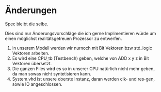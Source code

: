 # Änderungen
Spec bleibt die selbe.

Dies sind nur Änderungsvorschläge die ich gerne Implimentieren würde um einen möglichst realitätsgetreuen Prozessor zu entwerfen.

1. In unserem Modell werden wir nurnoch mit Bit Vektoren bzw std_logic Vektoren arbeiten.
2. Es wird eine CPU_tb (Testbench) geben, welche von ADD x y z in Bit Vektoren übersetzt.
3. Die ganzen Files wird es so in unserer CPU natürlich nicht mehr geben, da man sowas nicht syntetisieren kann.
4. System.vhd ist unsere oberste Instanz, daran werden clk- und res-gen, sowie IO angeschlossen.

